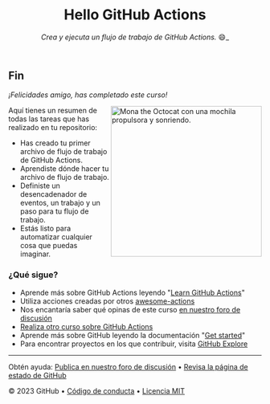 <header>

# Hello GitHub Actions

_Crea y ejecuta un flujo de trabajo de GitHub Actions._
:smile:_

</header>

## Fin

_¡Felicidades amigo, has completado este curso!_

<img src=https://octodex.github.com/images/jetpacktocat.png alt="Mona the Octocat con una mochila propulsora y sonriendo." width=300 align=right>

Aquí tienes un resumen de todas las tareas que has realizado en tu repositorio:

- Has creado tu primer archivo de flujo de trabajo de GitHub Actions.
- Aprendiste dónde hacer tu archivo de flujo de trabajo.
- Definiste un desencadenador de eventos, un trabajo y un paso para tu flujo de trabajo.
- Estás listo para automatizar cualquier cosa que puedas imaginar.

### ¿Qué sigue?


- Aprende más sobre GitHub Actions leyendo "[Learn GitHub Actions](https://docs.github.com/actions/learn-github-actions)"
- Utiliza acciones creadas por otros  [awesome-actions](https://github.com/sdras/awesome-actions)
- Nos encantaría saber qué opinas de este curso [en nuestro foro de discusión](https://github.com/orgs/skills/discussions/categories/hello-github-actions)
- [Realiza otro curso sobre GitHub Actions](https://skills.github.com/#automate-workflows-with-github-actions)
- Aprende más sobre GitHub leyendo la documentación "[Get started](https://docs.github.com/get-started)"
- Para encontrar proyectos en los que contribuir, visita [GitHub Explore](https://github.com/explore)

<footer>

---

Obtén ayuda: [Publica en nuestro foro de discusión](https://github.com/orgs/skills/discussions/categories/hello-github-actions) &bull; [Revisa la página de estado de GitHub](https://www.githubstatus.com/)

&copy; 2023 GitHub &bull; [Código de conducta](https://www.contributor-covenant.org/version/2/1/code_of_conduct/code_of_conduct.md) &bull; [Licencia MIT](https://gh.io/mit)

</footer>
